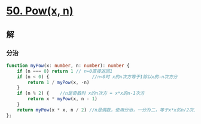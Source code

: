# [50. Pow(x, n)](https://leetcode.cn/problems/powx-n/)

## 解

### 分治

```typescript
function myPow(x: number, n: number): number {
    if (n === 0) return 1 // n=0直接返回1
    if (n < 0) {   				//n<0时 x的n次方等于1除以x的-n次方分
        return 1 / myPow(x, -n)
    }
    if (n % 2) {    //n是奇数时 x的n次方 = x*x的n-1次方
        return x * myPow(x, n - 1)
    }
    return myPow(x * x, n / 2) //n是偶数，使用分治，一分为二，等于x*x的n/2次方 
};
```

